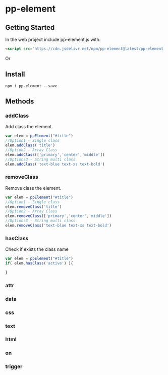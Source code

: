 # pp-element

## Getting Started
In the web project include pp-element.js with:

```html
<script src="https://cdn.jsdelivr.net/npm/pp-element@latest/pp-element.min.js" ></script>
```

Or

## Install

```console
npm i pp-element --save
```
## Methods

### addClass
Add class the element.

```javascript
var elem = ppElement("#title")
//Option1 - Single class
elem.addClass('title')
//Option2 - Array Class
elem.addClass(['primary','center','middle'])
//Options3 - String multi class
elem.addClass('text-blue text-xs text-bold')
```
### removeClass
Remove class the element.

```javascript
var elem = ppElement("#title")
//Option1 - Single class
elem.removeClass('title')
//Option2 - Array Class
elem.removeClass(['primary','center','middle'])
//Options3 - String multi class
elem.removeClass('text-blue text-xs text-bold')
```

### hasClass
Check if exists the class name

```javascript
var elem = ppElement("#title")
if( elem.hasClass('active') ){

}
```

### attr



### data
### css
### text
### html
### on  
### trigger
